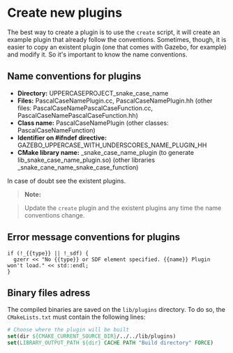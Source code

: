 # Create new plugins
The best way to create a plugin is to use the `create`  script, it will create an example plugin that already follow the conventions.
Sometimes, though, it is easier to copy an existent plugin (one that comes with Gazebo, for example) and modify it. So it's important to know the name conventions.

## Name conventions for plugins

* **Directory:** UPPERCASEPROJECT_snake_case_name
* **Files:** PascalCaseNamePlugin.cc, PascalCaseNamePlugin.hh (other files: PascalCaseNamePascalCaseFunction.cc, PascalCaseNamePascalCaseFunction.hh)
* **Class name:** PascalCaseNamePlugin (other classes: PascalCaseNameFunction)
* **Identifier on #ifndef directive:** GAZEBO_UPPERCASE_WITH_UNDERSCORES_NAME_PLUGIN_HH
* **CMake library name:**  _snake_case_name_plugin (to generate lib_snake_case_name_plugin.so) (other libraries _snake_cane_name_snake_case_function)

In case of doubt see the existent plugins.

> **Note:**

> Update the `create` plugin and the existent plugins any time the name conventions change.


## Error message conventions for plugins

```
if (!_{{type}} || !_sdf) {
  gzerr << "No {{type}} or SDF element specified. {{name}} Plugin won't load." << std::endl;
}
```

## Binary files adress

The compiled binaries are saved on the `lib/plugins` directory. To do so, the `CMakeLists.txt` must contain the following lines:

```CMake
# Choose where the plugin will be built
set(dir ${CMAKE_CURRENT_SOURCE_DIR}/../../lib/plugins)
set(LIBRARY_OUTPUT_PATH ${dir} CACHE PATH "Build directory" FORCE)
```
